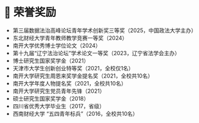 # 🥇 荣誉奖励
- 第三届数据法治高峰论坛青年学术创新奖三等奖（2025，中国政法大学主办）
- 东北财经大学青年教师教学竞赛一等奖（2024）
- 南开大学优秀博士学位论文（2024）
- 第十九届“辽宁法治论坛”学术论文一等奖（2023，辽宁省法学会主办）
- 博士研究生国家奖学金（2021）
- 天津市大学生创新创业特等奖（2021，全校仅1名）
- 南开大学研究生周恩来奖学金提名奖（2021，全校共10名）
- 南开大学年度人物提名奖（2021，全校共10名）
- 南开大学研究生党员青年先锋（2021）	
- 硕士研究生国家奖学金（2018）	
- 四川省优秀大学毕业生（2017，省级）	
- 西南财经大学 “五四青年标兵”（2016，全校共10名）
